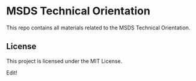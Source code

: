 # MSDS Technical Orientation
This repo contains all materials related to the MSDS Technical Orientation. 

## License
This project is licensed under the MIT License. 

Edit!